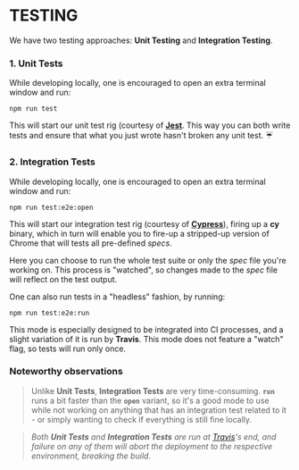 # TESTING

We have two testing approaches: **Unit Testing** and **Integration Testing**.

### 1. Unit Tests

While developing locally, one is encouraged to open an extra terminal window and run:

```
npm run test
```

This will start our unit test rig (courtesy of [**Jest**](https://jestjs.io/). This way you can both write tests and ensure that what you just wrote hasn't broken any unit test. :umbrella:

### 2. Integration Tests

While developing locally, one is encouraged to open an extra terminal window and run:

```
npm run test:e2e:open
```

This will start our integration test rig (courtesy of [**Cypress**](https://cypress.io/)), firing up a **cy** binary, which in turn will enable you to fire-up a stripped-up version of Chrome that will tests all pre-defined _specs_.

Here you can choose to run the whole test suite or only the _spec_ file you're working on. This process is "watched", so changes made to the _spec_ file will reflect on the test output.

One can also run tests in a "headless" fashion, by running:

```
npm run test:e2e:run
```

This mode is especially designed to be integrated into CI processes, and a slight variation of it is run by **Travis**. This mode does not feature a "watch" flag, so tests will run only once.

### Noteworthy observations

> Unlike **Unit Tests**, **Integration Tests** are very time-consuming. **`run`** runs a bit faster than the **`open`** variant, so it's a good mode to use while not working on anything that has an integration test related to it - or simply wanting to check if everything is still fine locally.

> _Both **Unit Tests** and **Integration Tests** are run at [Travis](https://travis-ci.com/github/netliferesearch/)'s end, and failure on any of them will abort the deployment to the respective environment, breaking the build._
